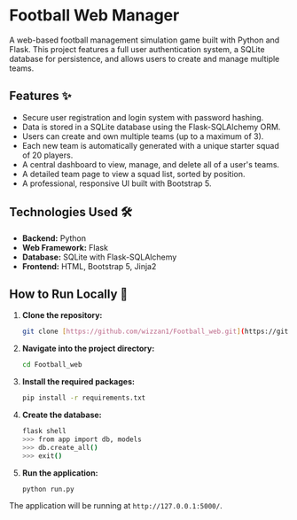 # Football Web Manager

A web-based football management simulation game built with Python and Flask. This project features a full user authentication system, a SQLite database for persistence, and allows users to create and manage multiple teams.

## Features ✨
* Secure user registration and login system with password hashing.
* Data is stored in a SQLite database using the Flask-SQLAlchemy ORM.
* Users can create and own multiple teams (up to a maximum of 3).
* Each new team is automatically generated with a unique starter squad of 20 players.
* A central dashboard to view, manage, and delete all of a user's teams.
* A detailed team page to view a squad list, sorted by position.
* A professional, responsive UI built with Bootstrap 5.

## Technologies Used 🛠️
* **Backend:** Python
* **Web Framework:** Flask
* **Database:** SQLite with Flask-SQLAlchemy
* **Frontend:** HTML, Bootstrap 5, Jinja2

## How to Run Locally 🚀

1.  **Clone the repository:**
    ```bash
    git clone [https://github.com/wizzan1/Football_web.git](https://github.com/wizzan1/Football_web.git)
    ```
2.  **Navigate into the project directory:**
    ```bash
    cd Football_web
    ```
3.  **Install the required packages:**
    ```bash
    pip install -r requirements.txt
    ```
4.  **Create the database:**
    ```bash
    flask shell
    >>> from app import db, models
    >>> db.create_all()
    >>> exit()
    ```
5.  **Run the application:**
    ```bash
    python run.py
    ```
The application will be running at `http://127.0.0.1:5000/`.
